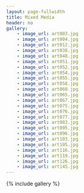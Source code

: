 ```yaml
---
layout: page-fullwidth
title: Mixed Media
header: no
gallery:
    - image_url: art003.jpg
    - image_url: art004.jpg    
    - image_url: art012.jpg
    - image_url: art038.jpg    
    - image_url: art048.jpg
    - image_url: art051.jpg    
    - image_url: art052.jpg
    - image_url: art054.jpg    
    - image_url: art055.jpg
    - image_url: art058.jpg    
    - image_url: art060.jpg
    - image_url: art065.jpg    
    - image_url: art067.jpg
    - image_url: art075.jpg    
    - image_url: art076.jpg
    - image_url: art077.jpg    
    - image_url: art083.jpg
    - image_url: art095.jpg
    - image_url: art096.jpg
    - image_url: art103.jpg
    - image_url: art105.jpg    
    - image_url: art116.jpg
    - image_url: art119.jpg
    - image_url: art126.jpg
    - image_url: art145.jpg
---
```


{% include gallery %}
